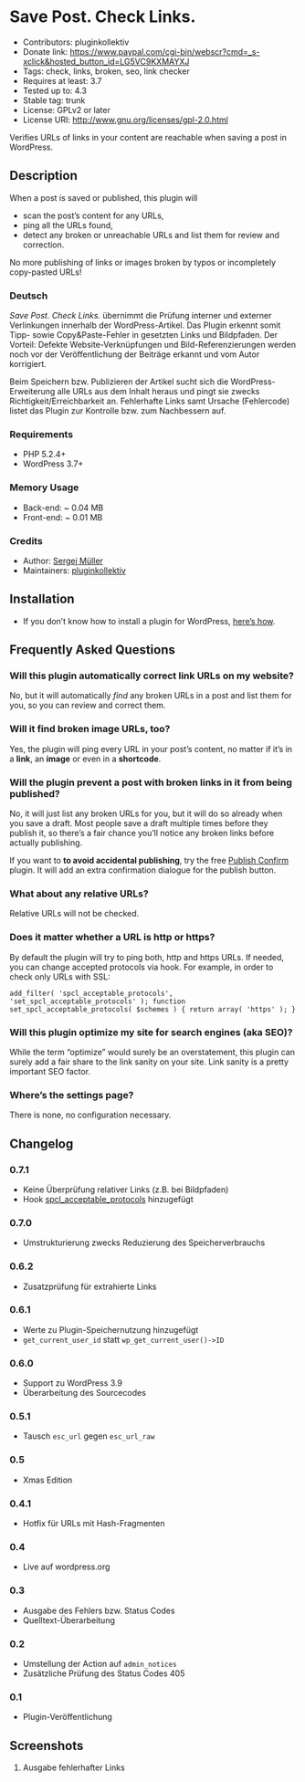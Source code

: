 # Save Post. Check Links. #
* Contributors:      pluginkollektiv
* Donate link:       https://www.paypal.com/cgi-bin/webscr?cmd=_s-xclick&hosted_button_id=LG5VC9KXMAYXJ
* Tags:              check, links, broken, seo, link checker
* Requires at least: 3.7
* Tested up to:      4.3
* Stable tag:        trunk
* License:           GPLv2 or later
* License URI:       http://www.gnu.org/licenses/gpl-2.0.html


Verifies URLs of links in your content are reachable when saving a post in WordPress.


## Description ##
When a post is saved or published, this plugin will

* scan the post’s content for any URLs,
* ping all the URLs found,
* detect any broken or unreachable URLs and list them for review and correction.

No more publishing of links or images broken by typos or incompletely copy-pasted URLs!


### Deutsch ###
*Save Post. Check Links.* übernimmt die Prüfung interner und externer Verlinkungen innerhalb der WordPress-Artikel. Das Plugin erkennt somit Tipp- sowie Copy&Paste-Fehler in gesetzten Links und Bildpfaden. Der Vorteil: Defekte Website-Verknüpfungen und Bild-Referenzierungen werden noch vor der Veröffentlichung der Beiträge erkannt und vom Autor korrigiert.

Beim Speichern bzw. Publizieren der Artikel sucht sich die WordPress-Erweiterung alle URLs aus dem Inhalt heraus und pingt sie zwecks Richtigkeit/Erreichbarkeit an. Fehlerhafte Links samt Ursache (Fehlercode) listet das Plugin zur Kontrolle bzw. zum Nachbessern auf.


### Requirements ###
* PHP 5.2.4+
* WordPress 3.7+


### Memory Usage ###
* Back-end: ~ 0.04 MB
* Front-end: ~ 0.01 MB


### Credits ###
* Author: [Sergej Müller](https://sergejmueller.github.io/)
* Maintainers: [pluginkollektiv](http://pluginkollektiv.org)


## Installation ##
* If you don’t know how to install a plugin for WordPress, [here’s how](http://codex.wordpress.org/Managing_Plugins#Installing_Plugins).


## Frequently Asked Questions ##
### Will this plugin automatically correct link URLs on my website? ###
No, but it will automatically _find_ any broken URLs in a post and list them for you, so you can review and correct them.

### Will it find broken image URLs, too? ###
Yes, the plugin will ping every URL in your post’s content, no matter if it’s in a **link**, an **image** or even in a **shortcode**.

### Will the plugin prevent a post with broken links in it from being published? ###
No, it will just list any broken URLs for you, but it will do so already when you save a draft. Most people save a draft multiple times before they publish it, so there’s a fair chance you’ll notice any broken links before actually publishing.

If you want to **to avoid accidental publishing**, try the free [Publish Confirm](https://wordpress.org/plugins/publish-confirm/) plugin. It will add an extra confirmation dialogue for the publish button.

### What about any relative URLs? ###
Relative URLs will not be checked.

### Does it matter whether a URL is http or https? ###
By default the plugin will try to ping both, http and https URLs. If needed, you can change accepted protocols via hook. For example, in order to check only URLs with SSL:

`add_filter( 'spcl_acceptable_protocols', 'set_spcl_acceptable_protocols' );
function set_spcl_acceptable_protocols( $schemes ) {
	return array( 'https' );
}`

### Will this plugin optimize my site for search engines (aka SEO)? ###
While the term “optimize” would surely be an overstatement, this plugin can surely add a fair share to the link sanity on your site. Link sanity is a pretty important SEO factor.

### Where’s the settings page? ###
There is none, no configuration necessary.


## Changelog ##
### 0.7.1 ###
* Keine Überprüfung relativer Links (z.B. bei Bildpfaden)
* Hook [spcl_acceptable_protocols](https://gist.github.com/sergejmueller/b515138b23b39ebfd1e5) hinzugefügt

### 0.7.0 ###
* Umstrukturierung zwecks Reduzierung des Speicherverbrauchs

### 0.6.2 ###
* Zusatzprüfung für extrahierte Links

### 0.6.1 ###
* Werte zu Plugin-Speichernutzung hinzugefügt
* `get_current_user_id` statt `wp_get_current_user()->ID`

### 0.6.0 ###
* Support zu WordPress 3.9
* Überarbeitung des Sourcecodes

### 0.5.1 ###
* Tausch `esc_url` gegen `esc_url_raw`

### 0.5 ###
* Xmas Edition

### 0.4.1 ###
* Hotfix für URLs mit Hash-Fragmenten

### 0.4 ###
* Live auf wordpress.org

### 0.3 ###
* Ausgabe des Fehlers bzw. Status Codes
* Quelltext-Überarbeitung

### 0.2 ###
* Umstellung der Action auf `admin_notices`
* Zusätzliche Prüfung des Status Codes 405

### 0.1 ###
* Plugin-Veröffentlichung


## Screenshots ##
1. Ausgabe fehlerhafter Links
